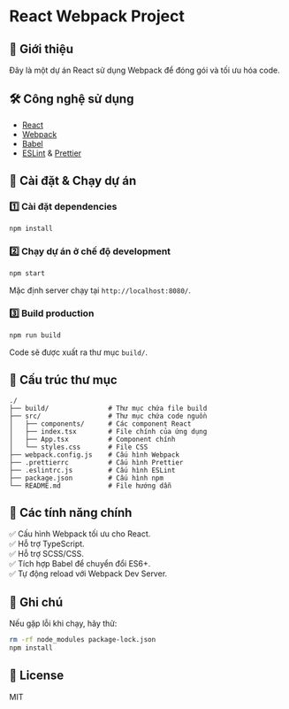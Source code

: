 # React Webpack Project

## 📌 Giới thiệu
Đây là một dự án React sử dụng Webpack để đóng gói và tối ưu hóa code.

## 🛠 Công nghệ sử dụng
- [React](w)
- [Webpack](w)
- [Babel](w)
- [ESLint](w) & [Prettier](w)

## 🚀 Cài đặt & Chạy dự án

### 1️⃣ Cài đặt dependencies
```sh
npm install
```

### 2️⃣ Chạy dự án ở chế độ development
```sh
npm start
```
Mặc định server chạy tại `http://localhost:8080/`.

### 3️⃣ Build production
```sh
npm run build
```
Code sẽ được xuất ra thư mục `build/`.

## 📂 Cấu trúc thư mục
```
./
├── build/               # Thư mục chứa file build
├── src/                 # Thư mục chứa code nguồn
│   ├── components/      # Các component React
│   ├── index.tsx        # File chính của ứng dụng
│   ├── App.tsx          # Component chính
│   └── styles.css       # File CSS
├── webpack.config.js    # Cấu hình Webpack
├── .prettierrc          # Cấu hình Prettier
├── .eslintrc.js         # Cấu hình ESLint
├── package.json         # Cấu hình npm
└── README.md            # File hướng dẫn
```

## 🎯 Các tính năng chính
✅ Cấu hình Webpack tối ưu cho React.  
✅ Hỗ trợ TypeScript.  
✅ Hỗ trợ SCSS/CSS.  
✅ Tích hợp Babel để chuyển đổi ES6+.  
✅ Tự động reload với Webpack Dev Server.  

## 📌 Ghi chú
Nếu gặp lỗi khi chạy, hãy thử:
```sh
rm -rf node_modules package-lock.json
npm install
```

## 📜 License
MIT

